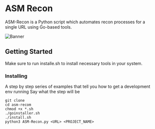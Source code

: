 # ASM Recon
ASM-Recon is a Python script which automates recon processes for a single URL using Go-based tools.


![Banner](https://github.com/rushikeshhh-patil/ASM-Recon/assets/126753099/b6cfde40-c25e-415f-9c6d-250190a61f4b)

## Getting Started
Make sure to run installe.sh to install necessary tools in your system.

### Installing
A step by step series of examples that tell you how to get a development env running
Say what the step will be
```
git clone 
cd asm-recom
chmod +x *.sh
./goinstaller.sh
./install.sh
python3 ASM-Recon.py <URL> <PROJECT_NAME>
```
